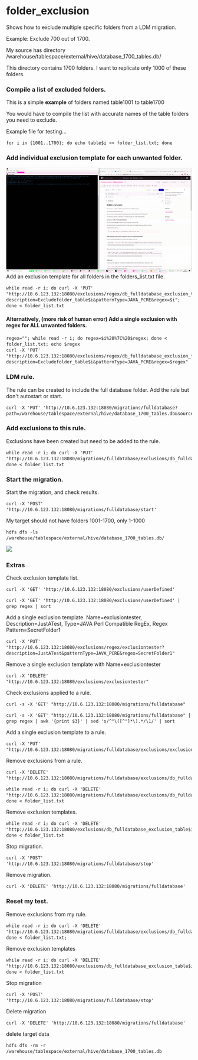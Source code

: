 # folder_exclusion
Shows how to exclude multiple specific folders from a LDM migration. 

Example: Exclude 700 out of 1700.

My source has directory /warehouse/tablespace/external/hive/database_1700_tables.db/

This directory contains 1700 folders. I want to replicate only 1000 of these folders.

### Compile a list of excluded folders.
This is a simple **example** of folders named table1001 to table1700

You would have to compile the list with accurate names of the table folders you need to exclude.

Example file for testing...
```
for i in {1001..1700}; do echo table$i >> folder_list.txt; done
```

### Add individual exclusion template for each unwanted folder.
![](https://github.com/james-wandisco/folder_exclusion/blob/main/ezgif-5-eab58faebb.gif)
Add an exclusion template for all folders in the folders_list.txt file.
```
while read -r i; do curl -X 'PUT' "http://10.6.123.132:18080/exclusions/regex/db_fulldatabase_exclusion_table$i?description=Excludefolder_table$i&patternType=JAVA_PCRE&regex=$i"; done < folder_list.txt
```

#### Alternatively, (more risk of human error) Add a single exclusion with regex for ALL unwanted folders.

```
regex=""; while read -r i; do regex=$i%20%7C%20$regex; done < folder_list.txt; echo $regex
curl -X 'PUT' "http://10.6.123.132:18080/exclusions/regex/db_fulldatabase_exclusion_full?description=Excludefolder_table$i&patternType=JAVA_PCRE&regex=$regex"
```


### LDM rule. 
The rule can be created to include the full database folder.
Add the rule but don't autostart or start.
```
curl -X 'PUT' 'http://10.6.123.132:18080/migrations/fulldatabase?path=/warehouse/tablespace/external/hive/database_1700_tables.db&source=SourceHDFS&target=TragetHDFS&actionPolicy=com.wandisco.livemigrator2.migration.OverwriteActionPolicy&autoStart=false'
```

### Add exclusions to this rule.
Exclusions have been created but need to be added to the rule.
```
while read -r i; do curl -X 'PUT' "http://10.6.123.132:18080/migrations/fulldatabase/exclusions/db_fulldatabase_exclusion_table$i"; done < folder_list.txt
```

### Start the migration.
Start the migration, and check results. 
```
curl -X 'POST' 'http://10.6.123.132:18080/migrations/fulldatabase/start'
```

My target should not have folders 1001-1700, only 1-1000
```
hdfs dfs -ls /warehouse/tablespace/external/hive/database_1700_tables.db/
```

![](https://github.com/james-wandisco/folder_exclusion/blob/main/screen.gif)

### Extras
Check exclusion template list.
```
curl -X 'GET' 'http://10.6.123.132:18080/exclusions/userDefined'
```
```
curl -X 'GET' 'http://10.6.123.132:18080/exclusions/userDefined' | grep regex | sort
```
Add a single exclusion template. Name=exclusiontester, Description=JustATest, Type=JAVA Perl Compatible RegEx, Regex Pattern=SecretFolder1
```
curl -X 'PUT' "http://10.6.123.132:18080/exclusions/regex/exclusiontester?description=JustATest&patternType=JAVA_PCRE&regex=SecretFolder1"
```
Remove a single exclusion template with Name=exclusiontester
```
curl -X 'DELETE' "http://10.6.123.132:18080/exclusions/exclusiontester"
```
Check exclusions applied to a rule.
```
curl -s -X 'GET' "http://10.6.123.132:18080/migrations/fulldatabase"
```
```
curl -s -X 'GET' "http://10.6.123.132:18080/migrations/fulldatabase" | grep regex | awk '{print $3}' | sed 's/^"\([^"]*\).*/\1/' | sort
```
Add a single exclusion template to a rule. 
```
curl -X 'PUT' "http://10.6.123.132:18080/migrations/fulldatabase/exclusions/exclusiontester"
```
Remove exclusions from a rule.
```
curl -X 'DELETE' "http://10.6.123.132:18080/migrations/fulldatabase/exclusions/db_fulldatabase_exclusion_table1001"
```
```
while read -r i; do curl -X 'DELETE' "http://10.6.123.132:18080/migrations/fulldatabase/exclusions/db_fulldatabase_exclusion_table$i"; done < folder_list.txt
```
Remove exclusion templates.
```
while read -r i; do curl -X 'DELETE' "http://10.6.123.132:18080/exclusions/db_fulldatabase_exclusion_table$i"; done < folder_list.txt
```
Stop migration.
```
curl -X 'POST' 'http://10.6.123.132:18080/migrations/fulldatabase/stop'
```
Remove migration.
```
curl -X 'DELETE' 'http://10.6.123.132:18080/migrations/fulldatabase' 

```

### Reset my test.
Remove exclusions from my rule.
```
while read -r i; do curl -X 'DELETE' "http://10.6.123.132:18080/migrations/fulldatabase/exclusions/db_fulldatabase_exclusion_table$i"; done < folder_list.txt;
```
Remove exclusion templates
```
while read -r i; do curl -X 'DELETE' "http://10.6.123.132:18080/exclusions/db_fulldatabase_exclusion_table$i"; done < folder_list.txt
```
Stop migration
```
curl -X 'POST' 'http://10.6.123.132:18080/migrations/fulldatabase/stop'
```
Delete migration
```
curl -X 'DELETE' 'http://10.6.123.132:18080/migrations/fulldatabase' 
```

delete target data
```
hdfs dfs -rm -r /warehouse/tablespace/external/hive/database_1700_tables.db
```




 





